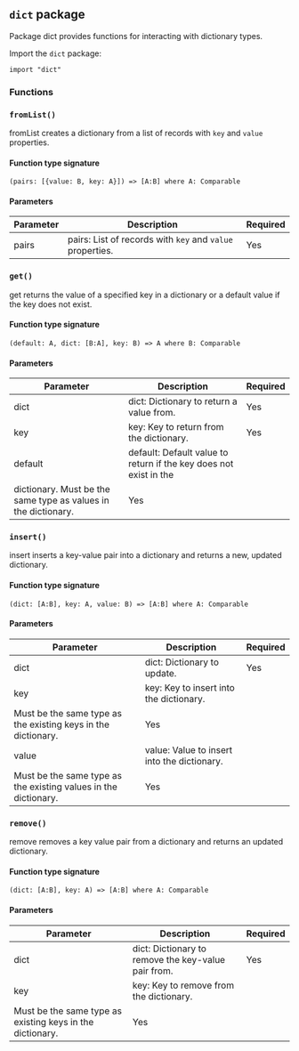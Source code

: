 ## `dict` package

Package dict provides functions for interacting with dictionary types.

Import the `dict` package:

```flux
import "dict"
```

### Functions

### `fromList()`

fromList creates a dictionary from a list of records with `key` and `value`
properties.

#### Function type signature

```flux
(pairs: [{value: B, key: A}]) => [A:B] where A: Comparable
```

#### Parameters

| Parameter | Description | Required |
| --- | --- | --- |
| pairs | pairs: List of records with `key` and `value` properties. | Yes |
### `get()`

get returns the value of a specified key in a dictionary or a default value
if the key does not exist.

#### Function type signature

```flux
(default: A, dict: [B:A], key: B) => A where B: Comparable
```

#### Parameters

| Parameter | Description | Required |
| --- | --- | --- |
| dict | dict: Dictionary to return a value from. | Yes |
| key | key: Key to return from the dictionary. | Yes |
| default | default: Default value to return if the key does not exist in the
  dictionary. Must be the same type as values in the dictionary. | Yes |
### `insert()`

insert inserts a key-value pair into a dictionary and returns a new,
updated dictionary.

#### Function type signature

```flux
(dict: [A:B], key: A, value: B) => [A:B] where A: Comparable
```

#### Parameters

| Parameter | Description | Required |
| --- | --- | --- |
| dict | dict: Dictionary to update. | Yes |
| key | key: Key to insert into the dictionary.
  Must be the same type as the existing keys in the dictionary. | Yes |
| value | value: Value to insert into the dictionary.
  Must be the same type as the existing values in the dictionary. | Yes |
### `remove()`

remove removes a key value pair from a dictionary and returns an updated
dictionary.

#### Function type signature

```flux
(dict: [A:B], key: A) => [A:B] where A: Comparable
```

#### Parameters

| Parameter | Description | Required |
| --- | --- | --- |
| dict | dict: Dictionary to remove the key-value pair from. | Yes |
| key | key: Key to remove from the dictionary.
  Must be the same type as existing keys in the dictionary. | Yes |
